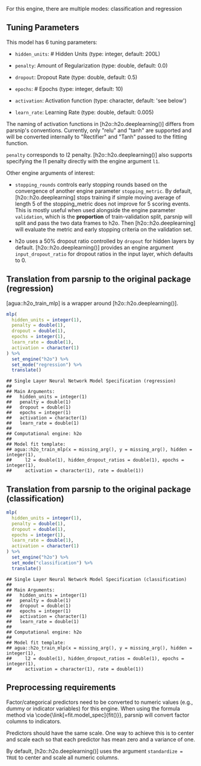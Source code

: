 


For this engine, there are multiple modes: classification and regression

## Tuning Parameters



This model has 6 tuning parameters:

- `hidden_units`: # Hidden Units (type: integer, default: 200L)

- `penalty`: Amount of Regularization (type: double, default: 0.0)

- `dropout`: Dropout Rate (type: double, default: 0.5)

- `epochs`: # Epochs (type: integer, default: 10)

- `activation`: Activation function (type: character, default: 'see below')

- `learn_rate`: Learning Rate (type: double, default: 0.005)

The naming of activation functions in [h2o::h2o.deeplearning()] differs from parsnip's conventions. Currently, only "relu" and "tanh" are supported and will be converted internally to "Rectifier" and "Tanh" passed to the fitting function.

`penalty` corresponds to l2 penalty. [h2o::h2o.deeplearning()] also supports specifying the l1 penalty directly with the engine argument `l1`. 

Other engine arguments of interest: 

- `stopping_rounds` controls early stopping rounds based on the convergence of another engine parameter `stopping_metric`. By default, [h2o::h2o.deeplearning] stops training if simple moving average of length 5 of the stopping_metric does not improve for 5 scoring events.  This is mostly useful when used alongside the engine parameter `validation`, which is the __proportion__ of train-validation split, parsnip will split and pass the two data frames to h2o. Then [h2o::h2o.deeplearning] will evaluate the metric and early stopping criteria on the validation set. 

- h2o uses a 50% dropout ratio controlled by `dropout` for hidden layers by default. [h2o::h2o.deeplearning()] provides an engine argument `input_dropout_ratio` for dropout ratios in the input layer, which defaults to 0. 


## Translation from parsnip to the original package (regression)


[agua::h2o_train_mlp] is a wrapper around [h2o::h2o.deeplearning()].


```r
mlp(
  hidden_units = integer(1),
  penalty = double(1),
  dropout = double(1),
  epochs = integer(1),
  learn_rate = double(1),
  activation = character(1)
) %>%  
  set_engine("h2o") %>% 
  set_mode("regression") %>% 
  translate()
```

```
## Single Layer Neural Network Model Specification (regression)
## 
## Main Arguments:
##   hidden_units = integer(1)
##   penalty = double(1)
##   dropout = double(1)
##   epochs = integer(1)
##   activation = character(1)
##   learn_rate = double(1)
## 
## Computational engine: h2o 
## 
## Model fit template:
## agua::h2o_train_mlp(x = missing_arg(), y = missing_arg(), hidden = integer(1), 
##     l2 = double(1), hidden_dropout_ratios = double(1), epochs = integer(1), 
##     activation = character(1), rate = double(1))
```

## Translation from parsnip to the original package (classification)


```r
mlp(
  hidden_units = integer(1),
  penalty = double(1),
  dropout = double(1),
  epochs = integer(1),
  learn_rate = double(1),
  activation = character(1)
) %>% 
  set_engine("h2o") %>% 
  set_mode("classification") %>% 
  translate()
```

```
## Single Layer Neural Network Model Specification (classification)
## 
## Main Arguments:
##   hidden_units = integer(1)
##   penalty = double(1)
##   dropout = double(1)
##   epochs = integer(1)
##   activation = character(1)
##   learn_rate = double(1)
## 
## Computational engine: h2o 
## 
## Model fit template:
## agua::h2o_train_mlp(x = missing_arg(), y = missing_arg(), hidden = integer(1), 
##     l2 = double(1), hidden_dropout_ratios = double(1), epochs = integer(1), 
##     activation = character(1), rate = double(1))
```


## Preprocessing requirements


Factor/categorical predictors need to be converted to numeric values (e.g., dummy or indicator variables) for this engine. When using the formula method via \\code{\\link[=fit.model_spec]{fit()}}, parsnip will convert factor columns to indicators.


Predictors should have the same scale. One way to achieve this is to center and 
scale each so that each predictor has mean zero and a variance of one.


By default, [h2o::h2o.deeplearning()] uses the argument `standardize = TRUE` to center and scale all numeric columns. 



